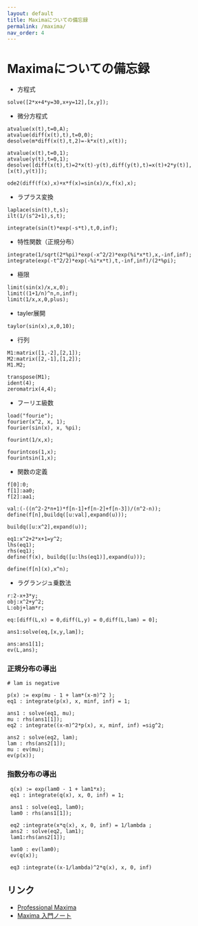```yaml
---
layout: default
title: Maximaについての備忘録
permalink: /maxima/
nav_order: 4
---
```


# Maximaについての備忘録

- 方程式
```
solve([2*x+4*y=30,x+y=12],[x,y]);
```

- 微分方程式

```
atvalue(x(t),t=0,A);
atvalue(diff(x(t),t),t=0,0); 
desolve(m*diff(x(t),t,2)=-k*x(t),x(t));
 
atvalue(x(t),t=0,1);
atvalue(y(t),t=0,1);
desolve([diff(x(t),t)=2*x(t)-y(t),diff(y(t),t)=x(t)+2*y(t)],[x(t),y(t)]);

ode2(diff(f(x),x)+x*f(x)=sin(x)/x,f(x),x);
```

- ラプラス変換
```
laplace(sin(t),t,s);
ilt(1/(s^2+1),s,t);
 
integrate(sin(t)*exp(-s*t),t,0,inf);
```

- 特性関数（正規分布）
```
integrate(1/sqrt(2*%pi)*exp(-x^2/2)*exp(%i*x*t),x,-inf,inf);
integrate(exp(-t^2/2)*exp(-%i*x*t),t,-inf,inf)/(2*%pi);
```

- 極限
```
limit(sin(x)/x,x,0);
limit((1+1/n)^n,n,inf);
limit(1/x,x,0,plus);
```

- tayler展開
```
taylor(sin(x),x,0,10);
```

- 行列
```
M1:matrix([1,-2],[2,1]);
M2:matrix([2,-1],[1,2]);
M1.M2;
 
transpose(M1); 
ident(4);
zeromatrix(4,4);
```

- フーリエ級数
```
load("fourie");
fourier(x^2, x, 1);
fourier(sin(x), x, %pi);

fourint(1/x,x);

fourintcos(1,x);
fourintsin(1,x);
```

- 関数の定義
```
f[0]:0;
f[1]:aa0;
f[2]:aa1;
 
val:(-((n^2-2*n+1)*f[n-1]+f[n-2]+f[n-3])/(n^2-n));
define(f[n],buildq([u:val],expand(u)));

buildq([u:x^2],expand(u));

eq1:x^2+2*x+1=y^2;
lhs(eq1);
rhs(eq1);
define(f(x), buildq([u:lhs(eq1)],expand(u)));

define(f[n](x),x^n);
```

- ラグランジュ乗数法
```
r:2-x+3*y;
obj:x^2+y^2;
L:obj+lam*r;
 
eq:[diff(L,x) = 0,diff(L,y) = 0,diff(L,lam) = 0];
 
ans1:solve(eq,[x,y,lam]);
 
ans:ans1[1];
ev(L,ans);
```

### 正規分布の導出
```
# lam is negative 

p(x) := exp(mu - 1 + lam*(x-m)^2 );
eq1 : integrate(p(x), x, minf, inf) = 1;

ans1 : solve(eq1, mu);
mu : rhs(ans1[1]);
eq2 : integrate((x-m)^2*p(x), x, minf, inf) =sig^2;
 
ans2 : solve(eq2, lam);
lam : rhs(ans2[1]);
mu : ev(mu);
ev(p(x));
```

### 指数分布の導出
```
 q(x) := exp(lam0 - 1 + lam1*x);
 eq1 : integrate(q(x), x, 0, inf) = 1;
 
 ans1 : solve(eq1, lam0);
 lam0 : rhs(ans1[1]);
 
 eq2 :integrate(x*q(x), x, 0, inf) = 1/lambda ;
 ans2 : solve(eq2, lam1);
 lam1:rhs(ans2[1]);
 
 lam0 : ev(lam0);
 ev(q(x));
 
 eq3 :integrate((x-1/lambda)^2*q(x), x, 0, inf)
```

## リンク
- [Professional Maxima](http://t-ikeda.akira.ne.jp/enter/science/math/maxima/doc/pro-maxima-20080303.pdf)
- [Maxima 入門ノート](http://fe.math.kobe-u.ac.jp/MathLibre-doc/maxima-note.pdf)
